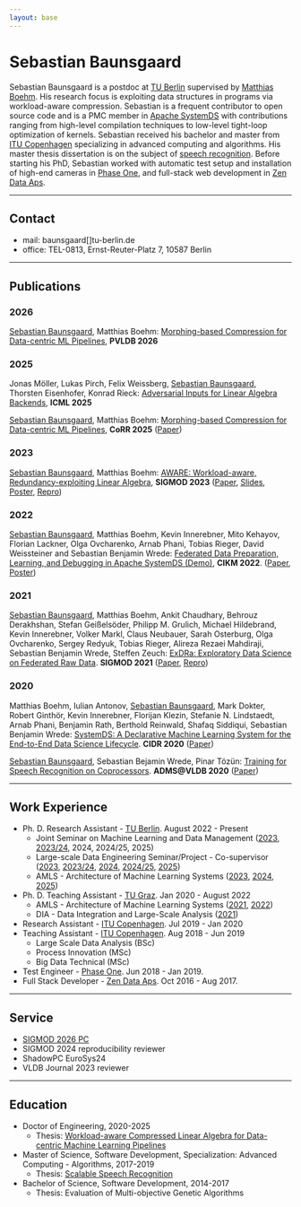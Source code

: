 ```yaml
---
layout: base
---
```


# Sebastian Baunsgaard

Sebastian Baunsgaard is a postdoc at [TU Berlin](https://www.tu.berlin/) supervised by [Matthias Boehm](https://mboehm7.github.io/). His research focus is exploiting data structures in programs via workload-aware compression. Sebastian is a frequent contributor to open source code and is a PMC member in [Apache SystemDS](https://systemds.apache.org/) with contributions ranging from high-level compilation techniques to low-level tight-loop optimization of kernels. Sebastian received his bachelor and master from [ITU Copenhagen](https://itu.dk/) specializing in advanced computing and algorithms. His master thesis dissertation is on the subject of [speech recognition](https://dasya.itu.dk/for-students/projects/archive/speechrecognition/). Before starting his PhD, Sebastian worked with automatic test setup and installation of high-end cameras in [Phase One](https://www.phaseone.com/), and full-stack web development in [Zen Data Aps](https://zendata.dk/).

---

## Contact

- mail: baunsgaard[]tu-berlin.de
- office: TEL-0813, Ernst-Reuter-Platz 7, 10587 Berlin

---

## Publications

### 2026

[Sebastian Baunsgaard](.), Matthias Boehm: [Morphing-based Compression for Data-centric ML Pipelines](.), **PVLDB 2026**


### 2025

Jonas Möller, Lukas Pirch, Felix Weissberg, [Sebastian Baunsgaard](.), Thorsten Eisenhofer, Konrad Rieck: [Adversarial Inputs for Linear Algebra Backends](./assets/pdf/Adversarial_Inputs.pdf), **ICML 2025**

[Sebastian Baunsgaard](.), Matthias Boehm: [Morphing-based Compression for Data-centric ML Pipelines](https://arxiv.org/abs/2504.11067), **CoRR 2025** ([Paper](https://arxiv.org/pdf/2504.11067))

### 2023

[Sebastian Baunsgaard](.), Matthias Boehm: [AWARE: Workload-aware, Redundancy-exploiting Linear Algebra](https://dl.acm.org/doi/abs/10.1145/3588682),
**SIGMOD 2023** ([Paper](./assets/pdf/AWARE.pdf), [Slides](./assets/pdf/AWARE_slides.pdf),  [Poster](./assets/pdf/AWARE_poster.pdf), [Repro](https://github.com/damslab/reproducibility/tree/master/sigmod2023-AWARE-p5))

### 2022

[Sebastian Baunsgaard](.), Matthias Boehm, Kevin Innerebner, Mito Kehayov, Florian Lackner, Olga Ovcharenko, Arnab Phani, Tobias Rieger, David Weissteiner and Sebastian Benjamin Wrede: [Federated Data Preparation, Learning, and Debugging in Apache SystemDS (Demo)](https://dl.acm.org/doi/10.1145/3511808.3557162),
**CIKM 2022**. ([Paper](./assets/pdf/FedDemo.pdf), [Poster](./assets/pdf/FedDemo_poster.pdf))

### 2021

[Sebastian Baunsgaard](.), Matthias Boehm, Ankit Chaudhary, Behrouz Derakhshan, Stefan Geißelsöder, Philipp M. Grulich, Michael Hildebrand, Kevin Innerebner, Volker Markl, Claus Neubauer, Sarah Osterburg, Olga Ovcharenko, Sergey Redyuk, Tobias Rieger, Alireza Rezaei Mahdiraji, Sebastian Benjamin Wrede, Steffen Zeuch:
[ExDRa: Exploratory Data Science on Federated Raw Data](https://dl.acm.org/doi/10.1145/3448016.3457549).
**SIGMOD  2021** ([Paper](./assets/pdf/exdra.pdf), [Repro](https://github.com/damslab/reproducibility/tree/master/sigmod2021-exdra-p523))

### 2020

Matthias Boehm, Iulian Antonov, [Sebastian Baunsgaard](.), Mark Dokter, Robert Ginthör, Kevin Innerebner, Florijan Klezin, Stefanie N. Lindstaedt, Arnab Phani, Benjamin Rath, Berthold Reinwald, Shafaq Siddiqui, Sebastian Benjamin Wrede: [SystemDS: A Declarative Machine Learning System for the End-to-End Data Science Lifecycle](http://www.cidrdb.org/cidr2020/papers/p22-boehm-cidr20.pdf). **CIDR 2020** ([Paper](./assets/pdf/SystemDS.pdf))

[Sebastian Baunsgaard](.), Sebastian Bejamin Wrede, Pinar Tözün: [Training for Speech Recognition on Coprocessors](http://www.adms-conf.org/2020-camera-ready/ADMS20_01.pdf). **ADMS@VLDB 2020** ([Paper](https://www.adms-conf.org/2020-camera-ready/ADMS20_01.pdf))

---

## Work Experience

- Ph. D. Research Assistant - [TU Berlin](https://www.tu.berlin/). August 2022 - Present
  - Joint Seminar on Machine Learning and Data Management ([2023](https://wiki.ml.tu-berlin.de/wiki/Main/WS23_MLDMS), [2023/24](https://isis.tu-berlin.de/enrol/index.php?id=34987), 2024, 2024/25, 2025)
  - Large-scale Data Engineering Seminar/Project - Co-supervisor ([2023](https://pdamme.github.io/teaching/2023_summer/lde/lde_summer2023.html), [2023/24](https://pdamme.github.io/teaching/2023-24_winter/lde/lde_winter2023-24.html), [2024](https://pdamme.github.io/teaching/2024_summer/lde/lde_summer2024.html), [2024/25](https://pdamme.github.io/teaching/2024-25_winter/lde/lde_winter2024-25.html), [2025](https://pdamme.github.io/teaching/2025_summer/lde/lde_summer2025.html))
  - AMLS - Architecture of Machine Learning Systems ([2023](https://mboehm7.github.io/teaching/ss23_amls/index.htm), [2024](https://mboehm7.github.io/teaching/ss24_amls/index.htm), [2025](https://mboehm7.github.io/teaching/ss25_amls/index.htm))
- Ph. D. Teaching Assistant - [TU Graz](https://www.tugraz.at/home/). Jan 2020 - August 2022
  - AMLS - Architecture of Machine Learning Systems ([2021](https://mboehm7.github.io/teaching/ss21_amls),
  [2022](https://mboehm7.github.io/teaching/ss22_amls/))
  - DIA - Data Integration and Large-Scale Analysis ([2021](https://mboehm7.github.io/teaching/ws2122_dia))
- Research Assistant - [ITU Copenhagen](https://itu.dk/). Jul 2019 - Jan 2020
- Teaching Assistant - [ITU Copenhagen](https://itu.dk/). Aug 2018 - Jun 2019
  - Large Scale Data Analysis (BSc)
  - Process Innovation (MSc)
  - Big Data Technical (MSc)
- Test Engineer - [Phase One](https://www.phaseone.com/). Jun 2018 - Jan 2019.
- Full Stack Developer - [Zen Data Aps](https://zendata.dk/). Oct 2016 - Aug 2017.

---

## Service

- [SIGMOD 2026 PC](https://2026.sigmod.org/org_sigmod_pc.shtml)
- SIGMOD 2024 reproducibility reviewer
- ShadowPC EuroSys24
- VLDB Journal 2023 reviewer

---

## Education

- Doctor of Engineering, 2020-2025
  - Thesis: [Workload-aware Compressed Linear Algebra for Data-centric Machine Learning Pipelines](./assets/pdf/thesis.pdf)
- Master of Science, Software Development, Specialization: Advanced Computing - Algorithms, 2017-2019
  - Thesis: [Scalable Speech Recognition](./assets/pdf/MScThesis.pdf)
- Bachelor of Science, Software Development, 2014-2017
  - Thesis: Evaluation of Multi-objective Genetic Algorithms
